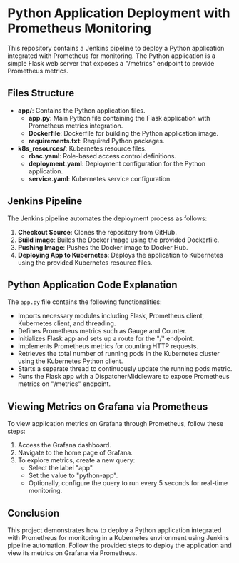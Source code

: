 # Python Application Deployment with Prometheus Monitoring

This repository contains a Jenkins pipeline to deploy a Python application integrated with Prometheus for monitoring. The Python application is a simple Flask web server that exposes a "/metrics" endpoint to provide Prometheus metrics.

## Files Structure

- **app/**: Contains the Python application files.
  - **app.py**: Main Python file containing the Flask application with Prometheus metrics integration.
  - **Dockerfile**: Dockerfile for building the Python application image.
  - **requirements.txt**: Required Python packages.
- **k8s_resources/**: Kubernetes resource files.
  - **rbac.yaml**: Role-based access control definitions.
  - **deployment.yaml**: Deployment configuration for the Python application.
  - **service.yaml**: Kubernetes service configuration.

## Jenkins Pipeline

The Jenkins pipeline automates the deployment process as follows:

1. **Checkout Source**: Clones the repository from GitHub.
2. **Build image**: Builds the Docker image using the provided Dockerfile.
3. **Pushing Image**: Pushes the Docker image to Docker Hub.
4. **Deploying App to Kubernetes**: Deploys the application to Kubernetes using the provided Kubernetes resource files.

## Python Application Code Explanation

The `app.py` file contains the following functionalities:

- Imports necessary modules including Flask, Prometheus client, Kubernetes client, and threading.
- Defines Prometheus metrics such as Gauge and Counter.
- Initializes Flask app and sets up a route for the "/" endpoint.
- Implements Prometheus metrics for counting HTTP requests.
- Retrieves the total number of running pods in the Kubernetes cluster using the Kubernetes Python client.
- Starts a separate thread to continuously update the running pods metric.
- Runs the Flask app with a DispatcherMiddleware to expose Prometheus metrics on "/metrics" endpoint.

## Viewing Metrics on Grafana via Prometheus

To view application metrics on Grafana through Prometheus, follow these steps:

1. Access the Grafana dashboard.
2. Navigate to the home page of Grafana.
3. To explore metrics, create a new query:
   - Select the label "app".
   - Set the value to "python-app".
   - Optionally, configure the query to run every 5 seconds for real-time monitoring.

## Conclusion

This project demonstrates how to deploy a Python application integrated with Prometheus for monitoring in a Kubernetes environment using Jenkins pipeline automation. Follow the provided steps to deploy the application and view its metrics on Grafana via Prometheus.
